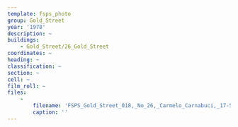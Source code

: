 ```yaml
---
template: fsps_photo
group: Gold_Street
year: '1978'
description: ~
buildings:
    - Gold_Street/26_Gold_Street
coordinates: ~
heading: ~
classification: ~
section: ~
cell: ~
film_roll: ~
files:
    -
        filename: 'FSPS_Gold_Street_018,_No_26,_Carmelo_Carnabuci,_17-5-B,_1978.png'
        caption: ''
---
```

